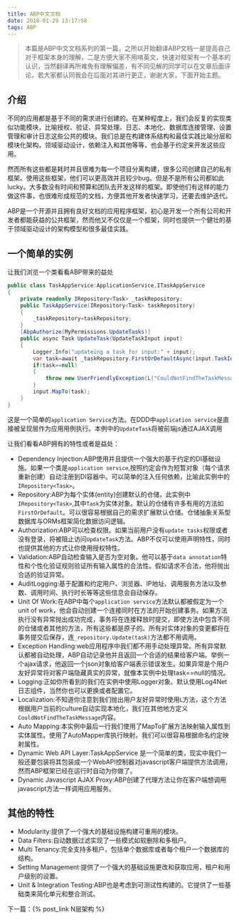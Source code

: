 ```yaml
---
title: ABP中文文档
date: 2018-01-29 13:17:58
tags: ABP
---
```


> 本篇是ABP中文文档系列的第一篇，之所以开始翻译ABP文档一是提高自己对于框架本身的理解，二是方便大家不用啃英文，快速对框架有一个基本的认识，当然翻译再所难免有理解偏差，有不同见解的同学可以在文章后面评论，若大家都认同我会在后面对其进行更正，谢谢大家，下面开始主题。

## 介绍
不同的应用都是基于不同的需求进行创建的。在某种程度上，我们会反复的实现类似功能模块，比喻授权、验证、异常处理、日志、本地化、数据库连接管理、设置管理和审计日志这些公共的模块。我们总是在构建体系结构和最佳实践比喻分层和模块化架构，领域驱动设计，依赖注入和其他等等，也会基于约定来开发这些应用。

然而所有这些都是耗时并且很难为每一个项目分离构建，很多公司创建自己的私有框架。使用这些框架，他们可以更高效并且较少bug。但是不是所有公司都如此lucky。大多数没有时间和预算和团队去开发这样的框架。即使他们有这样的能力做这件事，也很难形成规范的文档，方便其他开发者快速学习，还要去维护迭代。

ABP是一个开源并且拥有良好文档的应用程序框架，初心是开发一个所有公司和开发者都能获益的公共框架，然而他又不仅仅是一个框架，同时也提供一个健壮的基于领域驱动设计的架构模型和很多最佳实践。

## 一个简单的实例
让我们浏览一个类看看ABP带来的益处
``` cs
public class TaskAppService:ApplicationService,ITaskAppService
{
    private readonly IRepository<Task> _taskRepository;
    public TaskAppService(IRepository<Task> taskRepository)
    {
        _taskRepository=taskRepository;
    }
    [AbpAuthorize(MyPermissions.UpdateTasks)]
    public async Task UpdateTask(UpdateTaskInput input)
    {
        Logger.Info("updateing a task for input:" + input);
        var task=await _taskRepository.FirstOrDefaultAsync(input.TaskId);
        if(task==null)
        {
            throw new UserFriendlyException(L("CouldNotFindTheTaskMessage"));
        }
        input.MapTo(task);
    }
}
```
这是一个简单的`application Service`方法。在DDD中`application service`是直接被呈现层作为应用用例执行。本例中的`UpdateTask`将被前端js通过AJAX调用

让我们看看ABP拥有的特性或者是益处：
- Dependency Injection:ABP使用并且提供一个强大的基于约定的DI基础设施。如果一个类是`application service`,按照约定会作为短暂对象（每个请求重新创建）自动注册到DI容器中。可以简单的注入任何依赖，比喻此实例中的`IRepository<Task>`。
- Repository:ABP为每个实体(entity)创建默认的仓储，此实例中`IRepository<Task>`,其中`Task`为实体对象。默认的仓储有许多有用的方法如`FirstOrDefault`。可以很容易根据自己的需求扩展默认仓储。仓储抽象关系型数据库与ORMs框架简化数据访问逻辑。
- Authorization:ABP可以检查权限。如果当前用户没有`update tasks`权限或者没有登录，将被阻止访问`UpdateTask`方法。ABP不仅可以使用声明特性，同时也提供其他的方式让你使用授权特性。
- Validation:ABP自动检查输入是否为空对象。他可以基于`data annotation`特性和个性化验证规则验证所有输入属性的合法性。假如请求不合法，他将抛出合适的验证异常。
- AuditLogging:基于配置和约定用户、浏览器、IP地址、调用服务方法以及参数、调用时间、执行时长等等这些信息会自动保存。
- Unit Of Work:在ABP中每个`application service`方法默认都被假定为一个unit of work，他会自动创建一个连接同时在方法的开始创建事务。如果方法执行没有异常抛出成功完成，事务将在连接释放时提交，即使方法中包含不同的仓储或者其他的方法，所有这些都是原子的。所有对实体对象的变更都将在事务提交后保存，连`_repository.Update(task)`方法都不用调用。
- Exception Handling:web应用程序中我们都不用手动处理异常。所有异常默认都被自动处理，ABP自动记录他并且返回一个合适的结果给客户端。举例一个ajax请求，他返回一个json对象给客户端表示错误发生。如果异常是个用户友好异常将对客户端隐藏真实的异常，就像本实例中处理task==null的情况。
- Logging:正如你所看到的我们在实例中使用Logger对象。默认使用Log4Net日志组件，当然你也可以更换或者配置它。
- Localization:不知道你注意到我们抛出用户友好异常时使用`L`方法，这个方法根据用户当前的culture自动实现本地化，我们在其他地方定义`CouldNotFindTheTaskMessage`内容。
- Auto Mapping:本实例中最后一行我们使用了MapTo扩展方法映射输入属性到实体属性。使用了AutoMapper库执行映射。我们可以很容易根据命名约定映射属性。
- Dynamic Web API Layer:TaskAppService 是一个简单的类，现实中我们一般还要包装将其包装成一个WebAPI控制器对javascript客户端提供方法调用，然而ABP框架已经在运行时自动为你做了。
- Dynamic Javascript AJAX Proxy:ABP创建了代理方法让你在客户端想调用javascript方法一样调用应用服务。

## 其他的特性
+ Modularity:提供了一个强大的基础设施构建可重用的模块。
+ Data Filters:自动数据过滤实现了一些模式如软删除和多租户。
+ Multi Tenancy:完全支持多租户，包括单个数据库或者每个租户一个数据库的结构。
+ Setting Management:提供了一个强大的基础设施更改和获取应用，租户和用户级别的设置。
+ Unit & Integration Testing:ABP也是考虑到可测试性构建的。它提供了一些基础类来简化单元和整合测试。

下一篇：{% post_link N层架构 %}

